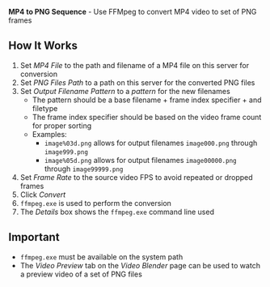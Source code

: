 **MP4 to PNG Sequence** - Use FFMpeg to convert MP4 video to set of PNG frames

## How It Works
1. Set _MP4 File_ to the path and filename of a MP4 file on this server for conversion
1. Set _PNG Files Path_ to a path on this server for the converted PNG files
1. Set _Output Filename Pattern_ to a _pattern_ for the new filenames
    - The pattern should be a base filename + frame index specifier + and filetype
    - The frame index specifier should be based on the video frame count for proper sorting
    - Examples:
        - `image%03d.png` allows for output filenames `image000.png` through `image999.png`
        - `image%05d.png` allows for output filenames `image00000.png` through `image99999.png`
1. Set _Frame Rate_ to the source video FPS to avoid repeated or dropped frames
1. Click _Convert_
1. `ffmpeg.exe` is used to perform the conversion
1. The _Details_ box shows the `ffmpeg.exe` command line used

## Important
- `ffmpeg.exe` must be available on the system path
- The _Video Preview_ tab on the _Video Blender_ page can be used to watch a preview video of a set of PNG files

